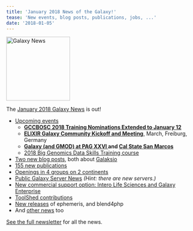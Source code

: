 ```yaml
---
title: 'January 2018 News of the Galaxy!'
tease: 'New events, blog posts, publications, jobs, ...'
date: '2018-01-05'
---
```

[<img class="float-right" src="/images/galaxy-logos/GalaxyNews.png" alt="Galaxy News" width="170" />](/galaxy-updates/2018-01/)

The [January 2018 Galaxy News](/galaxy-updates/2018-01/) is out!

* [Upcoming events](/galaxy-updates/2018-01/#events)
  * [**GCCBOSC 2018 Training Nominations Extended to January 12**](/galaxy-updates/2018-01/#gccbosc-2018-training-nominations-extended-to-january-12)
  * [**ELIXIR Galaxy Community Kickoff and Meeting**](/galaxy-updates/2018-01/#elixir-galaxy-community-kickoff-and-meeting), March, Freiburg, Germany
  * **[Galaxy (and GMOD) at PAG XXVI ](/galaxy-updates/2018-01/#galaxy-and-gmod-at-plant-and-animal-genome-xxvi) and [Cal State San Marcos](/galaxy-updates/2018-01/#intro-to-galaxy-workshop-at-csusm)**
  * [2018 Big Genomics Data Skills Training course](/galaxy-updates/2018-01/#2018-big-genomics-data-skills-training-course)
* [Two new blog posts](/galaxy-updates/2018-01/#new-galactic-blog-entries-galaksio), both about [Galaksio](https://galaksio.readthedocs.io/en/latest/)
* [155 new publications](/galaxy-updates/2018-01/#publications)
* [Openings in 4 groups on 2 continents](/galaxy-updates/2018-01/#whos-hiring)
* [Public Galaxy Server News](/galaxy-updates/2018-01/#public-galaxy-server-news) *(Hint: there are new servers.)*
* [New commercial support option: Intero Life Sciences and Galaxy Enterprise](/galaxy-updates/2018-01/#commercial-support-intero-life-sciences-and-galaxy-enterprise)
* [ToolShed contributions](/galaxy-updates/2018-01/#toolshed-contributions)
* [New releases](/galaxy-updates/2018-01/#releases) of ephemeris, and blend4php
* And [other news](/galaxy-updates/2018-01/#other-news) too

[See the full newsletter](/galaxy-updates/2018-01/) for all the news.
